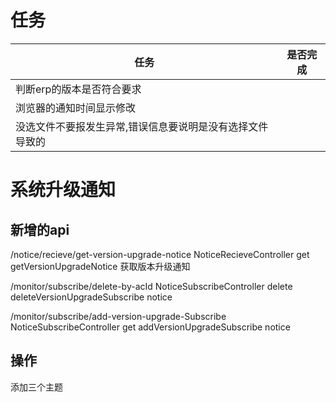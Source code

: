 # 任务


| 任务                                                      | 是否完成 |
| ----------------------------------------------------------- | ---------- |
| 判断erp的版本是否符合要求                                 |          |
| 浏览器的通知时间显示修改                                  |          |
| 没选文件不要报发生异常,错误信息要说明是没有选择文件导致的 |          |


# 系统升级通知

## 新增的api

/notice/recieve/get-version-upgrade-notice NoticeRecieveController get getVersionUpgradeNotice 获取版本升级通知

/monitor/subscribe/delete-by-acId  NoticeSubscribeController  delete  deleteVersionUpgradeSubscribe  notice

/monitor/subscribe/add-version-upgrade-Subscribe NoticeSubscribeController get addVersionUpgradeSubscribe  notice

## 操作

添加三个主题
